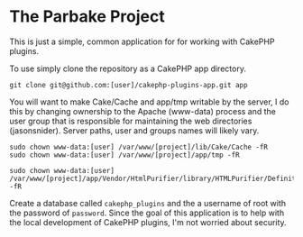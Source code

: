 # The Parbake Project

This is just a simple, common application for for working with CakePHP plugins.
 
To use simply clone the repository as a CakePHP app directory.

````
git clone git@github.com:[user]/cakephp-plugins-app.git app
````

You will want to make Cake/Cache and app/tmp writable by the server, I do this by changing ownership to the Apache 
(www-data) process and the user group that is responsible for maintaining the web directories (jasonsnider). Server 
paths, user and groups names will likely vary.

````
sudo chown www-data:[user] /var/www/[project]/lib/Cake/Cache -fR
sudo chown www-data:[user] /var/www/[project]/app/tmp -fR

sudo chown www-data:[user] /var/www/[project]/app/Vendor/HtmlPurifier/library/HTMLPurifier/DefinitionCache/Serializer -fR
````

Create a database called `cakephp_plugins` and the a username of root with the password of `password`. Since the goal
of this application is to help with the local development of CakePHP plugins, I'm not worried about security.